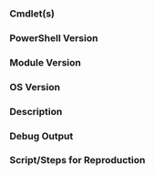 ### Cmdlet(s)

### PowerShell Version

### Module Version

### OS Version

### Description

### Debug Output

### Script/Steps for Reproduction
